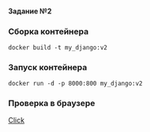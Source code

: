 #### Задание №2

### Сборка контейнера
```docker build -t my_django:v2```

### Запуск контейнера
```docker run -d -p 8000:800 my_django:v2```

### Проверка в браузере
[Click](http://localhost:8000/api/v1/)
